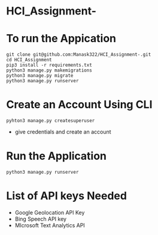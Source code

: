 # HCI_Assignment-

# To run the Appication 
`git clone git@github.com:Manask322/HCI_Assignment-.git` <br>
`cd HCI_Assignment`<br>
`pip3 install -r requirements.txt`<br>
`python3 manage.py makemigrations`<br>
`python3 manage.py migrate`<br>
`python3 manage.py runserver`<br>

# Create an Account Using CLI

`pyhton3 manage.py createsuperuser`<br>
* give credentials and create an account 

# Run the Application
`python3 manage.py runserver`<br>


# List of API keys Needed

* Google Geolocation API Key
* Bing Speech API key
* MIcrosoft Text Analytics API
